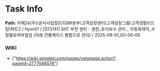 # Task Info

**Path:** 카페24(주)\본사사업장\[CG]MI본부\고객성장센터\고객성장그룹\고객경험리드팀\파트2 / hyun01 / [323141] SIIC 부천 센터 - 권한_유지보수 관리 _ 자동화제작_수정필요여부점검 (아래 건별케이스 통합으로 관리) / 2025-09-01_00-00-00

### WIKI
- ["https://wiki.simplexi.com/pages/viewpage.action?pageId=2777048578"]

